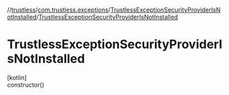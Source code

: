 //[trustless](../../../index.md)/[com.trustless.exceptions](../index.md)/[TrustlessExceptionSecurityProviderIsNotInstalled](index.md)/[TrustlessExceptionSecurityProviderIsNotInstalled](-trustless-exception-security-provider-is-not-installed.md)

# TrustlessExceptionSecurityProviderIsNotInstalled

[kotlin]\
constructor()
